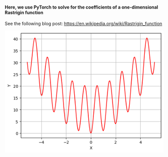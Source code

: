
####  Here, we use PyTorch to solve for the coefficients of a one-dimensional Rastrigin function

See the following blog post: 
https://en.wikipedia.org/wiki/Rastrigin_function

![Signal](https://github.com/michaelalex94536/PyTorchProjects/blob/main/Rastrigin/images/Rastrigin.png)
